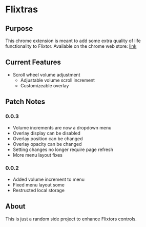 # Flixtras

## Purpose

This chrome extension is meant to add some extra quality of life functionality to Flixtor.
Available on the chrome web store: [link](https://chrome.google.com/webstore/detail/flixtras/jigkighnoeljhnmfkemlcijgdfjhligf)

## Current Features

- Scroll wheel volume adjustment
  - Adjustable volume scroll increment
  - Customizeable overlay

## Patch Notes

### 0.0.3

- Volume increments are now a dropdown menu
- Overlay display can be disabled
- Overlay position can be changed
- Overlay opacity can be changed
- Setting changes no longer require page refresh
- More menu layout fixes

### 0.0.2

- Added volume increment to menu
- Fixed menu layout some
- Restructed local storage

## About

This is just a random side project to enhance Flixtors controls.
